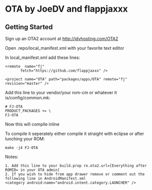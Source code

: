 OTA by JoeDV and flappjaxxx
===========

Getting Started
---------------

Sign up an OTA2 account at http://jdvhosting.com/OTA2

Open .repo/local_manifest.xml with your favorite text editor

In local_manifest.xml add these lines:

    <remote  name="fj"
           fetch="https://github.com/flappjaxxx" />
    
    <project name="OTA" path="packages/apps/OTA" remote="fj" revision="master" />


Add this line to your vendor/your rom-cm or whatever it is/config/common.mk:

    # FJ-OTA
    PRODUCT_PACKAGES += \
    FJ-OTA

Now this will compile inline

To compile it seperately either compile it straight with eclipse or after lunching your ROM:

    make -j4 FJ-OTA

Notes:

    1. Add this line to your build.prop ro.ota2.url=[Everything after ROMID= in your OTA admin]
    2. If you wish to hide from app drawer remove or comment out the following line in AndroidManifest.xml
    <category android:name="android.intent.category.LAUNCHER" />

